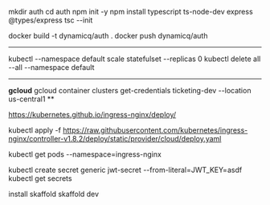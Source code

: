 mkdir auth
cd auth
npm init -y
npm install typescript ts-node-dev express @types/express
tsc --init

docker build -t dynamicq/auth .
docker push dynamicq/auth


****
kubectl --namespace default scale statefulset --replicas 0
kubectl delete all --all --namespace default
****


**gcloud**
gcloud container clusters get-credentials ticketing-dev --location us-central1
**

https://kubernetes.github.io/ingress-nginx/deploy/

kubectl apply -f https://raw.githubusercontent.com/kubernetes/ingress-nginx/controller-v1.8.2/deploy/static/provider/cloud/deploy.yaml

kubectl get pods --namespace=ingress-nginx

kubectl create secret generic jwt-secret --from-literal=JWT_KEY=asdf
kubectl get secrets



install skaffold
skaffold dev



